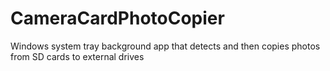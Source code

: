 # CameraCardPhotoCopier
Windows system tray background app that detects and then copies photos from SD cards to external drives
